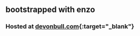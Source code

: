 ## bootstrapped with enzo

### Hosted at [devonbull.com](https://www.devonbull.com/){:target="_blank"}
